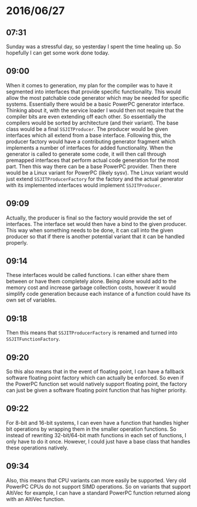 # 2016/06/27

## 07:31

Sunday was a stressful day, so yesterday I spent the time healing up. So
hopefully I can get some work done today.

## 09:00

When it comes to generation, my plan for the compiler was to have it segmented
into interfaces that provide specific functionality. This would allow the most
patchable code generator which may be needed for specific systems. Essentially
there would be a basic PowerPC generator interface. Thinking about it, with
the service loader I would then not require that the compiler bits are even
extending off each other. So essentially the compilers would be sorted by
architecture (and their variant). The base class would be a final
`SSJITProducer`. The producer would be given interfaces which all extend from
a base interface. Following this, the producer factory would have a
contributing generator fragment which implements a number of interfaces for
added functionality. When the generator is called to generate some code, it
will then call through premapped interfaces that perform actual code generation
for the most part. Then this way there can be a base PowerPC provider. Then
there would be a Linux variant for PowerPC (likely sysv). The Linux variant
would just extend `SSJITProducerFactory` for the factory and the actual
generator with its implemented interfaces would implement `SSJITProducer`.

## 09:09

Actually, the producer is final so the factory would provide the set of
interfaces. The interface set would then have a bind to the given producer.
This way when something needs to be done, it can call into the given producer
so that if there is another potential variant that it can be handled
properly.

## 09:14

These interfaces would be called functions. I can either share them between
or have them completely alone. Being alone would add to the memory cost and
increase garbage collection costs, however it would simplify code generation
because each instance of a function could have its own set of variables.

## 09:18

Then this means that `SSJITProducerFactory` is renamed and turned into
`SSJITFunctionFactory`.

## 09:20

So this also means that in the event of floating point, I can have a fallback
software floating point factory which can actually be enforced. So even if the
PowerPC function set would natively support floating point, the factory can
just be given a software floating point function that has higher priority.

## 09:22

For 8-bit and 16-bit systems, I can even have a function that handles higher
bit operations by wrapping them in the smaller operation functions. So instead
of rewriting 32-bit/64-bit math functions in each set of functions, I only
have to do it once. However, I could just have a base class that handles these
operations natively.

## 09:34

Also, this means that CPU variants can more easily be supported. Very old
PowerPC CPUs do not support SIMD operations. So on variants that support
AltiVec for example, I can have a standard PowerPC function returned along with
an AltiVec function.

